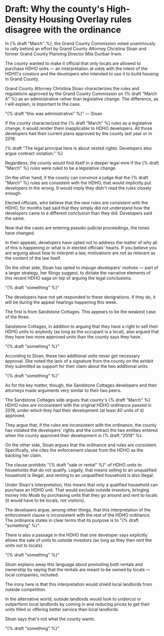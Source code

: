 # Draft: Why the county's High-Density Housing Overlay rules disagree with the ordinance

In {% draft "March" %}, the Grand County Commission voted unanimously to rally behind an effort by Grand County Attorney Christina Sloan and former Grand County Planning Director Mila Dunbar-Irwin.

The county wanted to make it official that only locals are allowed to purchase HDHO units — an interpretation at odds with the intent of the HDHO's creators and the developers who intended to use it to build housing in Grand County.

Grand County Attorney Christina Sloan characterizes the rules and regulations approved by the Grand County Commission on {% draft "March 4" %} as an administrative rather than legislative change. The difference, as I will explain, is important to the case.

"{% draft "this was administrative" %}" — Sloan

If the county characterized the {% draft "March" %} rules as a legislative change, it would render them inapplicable to HDHO developers. All those developers had their current plans approved by the county last year or in 2019.

{% draft "The legal principal here is about vested rights. Developers also argue contract violation." %}

Regardless, the county would find itself in a deeper legal mire if the {% draft "March" %} rules were ruled to be a legislative change.

On the other hand, if the county can convince a judge that the {% draft "March" %} rules are consistent with the HDHO, that would implicitly put developers in the wrong. It would imply they didn't read the rules closely enough.

Elected officials, who believe that the new rules are consistent with the HDHO, for months had said that they simply did not understand how the developers came to a different conclusion than they did. Developers said the same.

Now that the cases are entering pseudo-judicial proceedings, the tones have changed.

In their appeals, developers have opted not to address the matter of why all of this is happening or what is in elected officials' hearts. If you believe you are arguing about how to interpret a law, motivations are not as relevant as the content of the law itself.

On the other side, Sloan has opted to impugn developers' motives — part of a larger strategy, her filings suggest, to dictate the narrative elements of this recent HDHO saga on top of arguing the legal conclusions.

"{% draft "something" %}"

The developers have not yet responded to these denigrations. If they do, it will be during the appeal hearings happening this week.

The first is from Sandstone Cottages. This appears to be the weakest case of the three.

Sandstone Cottages, in addition to arguing that they have a right to sell their HDHO units to anybody (as long as the occupant is a local), also argued that they have two more approved units than the county says they have.

"{% draft "something" %}"

According to Sloan, these two additional units never got necessary approval. She noted the lack of a signature from the county on the exhibit they submitted as support for their claim about the two additional units.

"{% draft "something" %}"

As for the key matter, though, the Sandstone Cottages developers and their attorneys made arguments very similar to their two peers.

The Sandstone Cottages side argues that county's {% draft "March" %} HDHO rules are inconsistent with the original HDHO ordinance passed in 2019, under which they had their development (at least 40 units of it) approved.

They argue that, if the rules are inconsistent with the ordinance, the county has violated the developers' rights and the contract the two entities entered when the county approved their development in {% draft "2019" %}.

On the other side, Sloan argues that the ordinance and rules are consistent. Specifically, she cites the enforcement clause from the HDHO as the backing her claim.

The clause prohibits "{% draft "sale or rental" %}" of HDHO units to households that do not qualify. Legally, that means selling to an unqualified household is illegal, and renting to an unqualified household is also illegal.

Under Sloan's interpretation, this means that only a qualified household can purchase an HDHO unit. That would exclude outside investors, bringing money into Moab by purchasing units that they go around and rent to locals (it would have to be locals, not visitors).

The developers argue, among other things, that this interpretation of the enforcement clause is inconsistent with the rest of the HDHO ordinance. The ordinance states in clear terms that its purpose is to "{% draft "something" %}".

There is also a passage in the HDHO that one developer says explicitly allows the sale of units to outside investors (as long as they then rent the units out to locals).

"{% draft "something" %}"

Sloan explains away this language about promoting both rentals and ownership by saying that the rentals are meant to be owned by locals — local companies, included.

The irony here is that this interpretation would shield local landlords from outside competition.

In the alternative world, outside landlords would look to undercut or outperform local landlords by coming in and reducing prices to get their units filled or offering better service than local landlords.

Sloan says that's not what the county wants.

"{% draft "something" %}"
